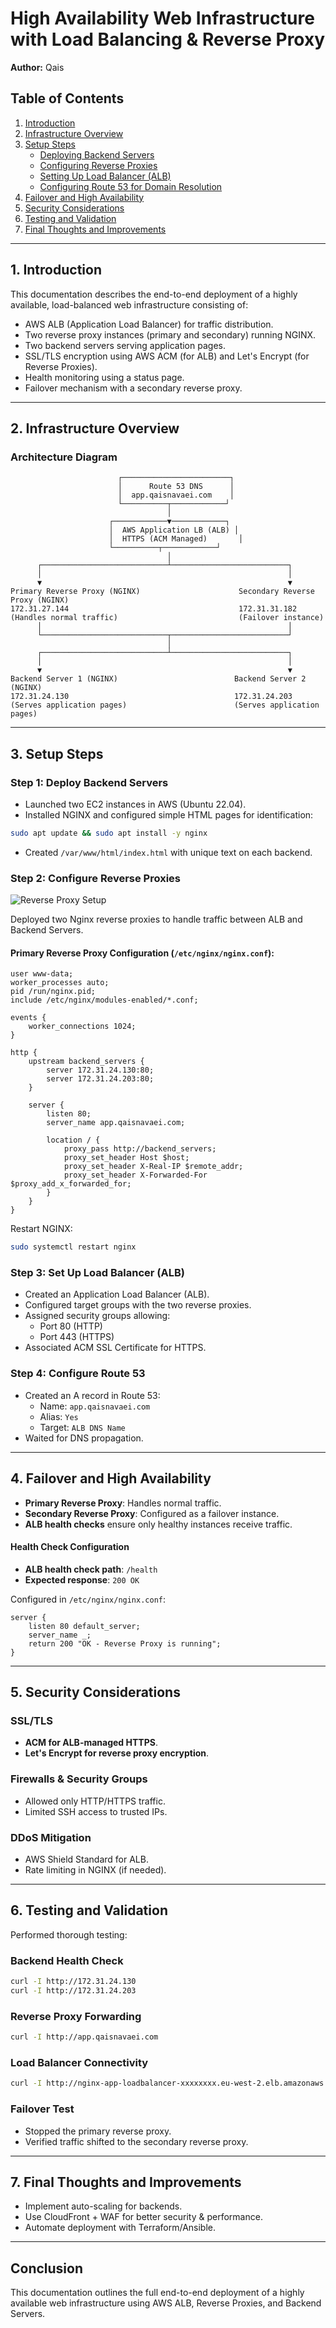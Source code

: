 # High Availability Web Infrastructure with Load Balancing & Reverse Proxy

**Author:** Qais  

## Table of Contents
1. [Introduction](#1-introduction)
2. [Infrastructure Overview](#2-infrastructure-overview)
3. [Setup Steps](#3-setup-steps)
   - [Deploying Backend Servers](#step-1-deploy-backend-servers)
   - [Configuring Reverse Proxies](#step-2-configure-reverse-proxies)
   - [Setting Up Load Balancer (ALB)](#step-3-set-up-load-balancer-alb)
   - [Configuring Route 53 for Domain Resolution](#step-4-configure-route-53)
4. [Failover and High Availability](#4-failover-and-high-availability)
5. [Security Considerations](#5-security-considerations)
6. [Testing and Validation](#6-testing-and-validation)
7. [Final Thoughts and Improvements](#7-final-thoughts-and-improvements)

---

## 1. Introduction
This documentation describes the end-to-end deployment of a highly available, load-balanced web infrastructure consisting of:

- AWS ALB (Application Load Balancer) for traffic distribution.
- Two reverse proxy instances (primary and secondary) running NGINX.
- Two backend servers serving application pages.
- SSL/TLS encryption using AWS ACM (for ALB) and Let's Encrypt (for Reverse Proxies).
- Health monitoring using a status page.
- Failover mechanism with a secondary reverse proxy.

---

## 2. Infrastructure Overview
### Architecture Diagram


```
                        ┌────────────────────────┐
                        │      Route 53 DNS      │
                        │  app.qaisnavaei.com    │
                        └──────────┬────────────┘
                                   │
                      ┌────────────▼────────────┐
                      │  AWS Application LB (ALB) │
                      │  HTTPS (ACM Managed)       │
                      └──────────┬────────────┘
                                   │
      ┌────────────────────────────┴──────────────────────────┐
      │                                                       │
      ▼                                                       ▼
Primary Reverse Proxy (NGINX)                      Secondary Reverse Proxy (NGINX)
172.31.27.144                                      172.31.31.182
(Handles normal traffic)                           (Failover instance)
      │                                                       │
      └────────────────────────────┬──────────────────────────┘
                                   │
      ┌────────────────────────────┴──────────────────────────┐
      │                                                       │
      ▼                                                       ▼
Backend Server 1 (NGINX)                          Backend Server 2 (NGINX)
172.31.24.130                                     172.31.24.203
(Serves application pages)                        (Serves application pages)
```

---

## 3. Setup Steps
### Step 1: Deploy Backend Servers


- Launched two EC2 instances in AWS (Ubuntu 22.04).
- Installed NGINX and configured simple HTML pages for identification:

```bash
sudo apt update && sudo apt install -y nginx
```
- Created `/var/www/html/index.html` with unique text on each backend.

### Step 2: Configure Reverse Proxies
![Reverse Proxy Setup](file-3HbQnF9kgS2Urknm55Br9x)

Deployed two Nginx reverse proxies to handle traffic between ALB and Backend Servers.

#### Primary Reverse Proxy Configuration (`/etc/nginx/nginx.conf`):
```nginx
user www-data;
worker_processes auto;
pid /run/nginx.pid;
include /etc/nginx/modules-enabled/*.conf;

events {
    worker_connections 1024;
}

http {
    upstream backend_servers {
        server 172.31.24.130:80;
        server 172.31.24.203:80;
    }

    server {
        listen 80;
        server_name app.qaisnavaei.com;

        location / {
            proxy_pass http://backend_servers;
            proxy_set_header Host $host;
            proxy_set_header X-Real-IP $remote_addr;
            proxy_set_header X-Forwarded-For $proxy_add_x_forwarded_for;
        }
    }
}
```
Restart NGINX:
```bash
sudo systemctl restart nginx
```

### Step 3: Set Up Load Balancer (ALB)


- Created an Application Load Balancer (ALB).
- Configured target groups with the two reverse proxies.
- Assigned security groups allowing:
  - Port 80 (HTTP)
  - Port 443 (HTTPS)
- Associated ACM SSL Certificate for HTTPS.

### Step 4: Configure Route 53


- Created an A record in Route 53:
  - Name: `app.qaisnavaei.com`
  - Alias: `Yes`
  - Target: `ALB DNS Name`
- Waited for DNS propagation.

---

## 4. Failover and High Availability
- **Primary Reverse Proxy**: Handles normal traffic.
- **Secondary Reverse Proxy**: Configured as a failover instance.
- **ALB health checks** ensure only healthy instances receive traffic.

#### Health Check Configuration
- **ALB health check path**: `/health`
- **Expected response**: `200 OK`

Configured in `/etc/nginx/nginx.conf`:
```nginx
server {
    listen 80 default_server;
    server_name _;
    return 200 "OK - Reverse Proxy is running";
}
```

---

## 5. Security Considerations
### SSL/TLS
- **ACM for ALB-managed HTTPS**.
- **Let's Encrypt for reverse proxy encryption**.

### Firewalls & Security Groups
- Allowed only HTTP/HTTPS traffic.
- Limited SSH access to trusted IPs.

### DDoS Mitigation
- AWS Shield Standard for ALB.
- Rate limiting in NGINX (if needed).

---

## 6. Testing and Validation
Performed thorough testing:

### Backend Health Check
```bash
curl -I http://172.31.24.130
curl -I http://172.31.24.203
```

### Reverse Proxy Forwarding
```bash
curl -I http://app.qaisnavaei.com
```

### Load Balancer Connectivity
```bash
curl -I http://nginx-app-loadbalancer-xxxxxxxx.eu-west-2.elb.amazonaws.com
```

### Failover Test
- Stopped the primary reverse proxy.
- Verified traffic shifted to the secondary reverse proxy.

---

## 7. Final Thoughts and Improvements
- Implement auto-scaling for backends.
- Use CloudFront + WAF for better security & performance.
- Automate deployment with Terraform/Ansible.

---

## Conclusion
This documentation outlines the full end-to-end deployment of a highly available web infrastructure using AWS ALB, Reverse Proxies, and Backend Servers.


